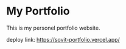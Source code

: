 # My Portfolio

This is my personel portfolio website.

deploy link: https://sovit-portfolio.vercel.app/
